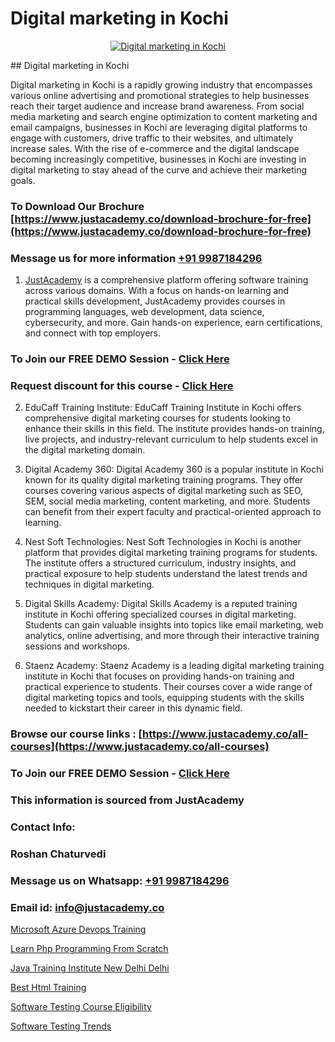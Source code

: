 # Digital marketing in Kochi

<p align="center">
  <a href="https://justacademy.co/course-detail/digital-marketing">
    <img src="https://justacademy.co/storage2/course_image/1676636720_course_image.webp" alt="Digital marketing in Kochi">
  </a>
</p>
## Digital marketing in Kochi

Digital marketing in Kochi is a rapidly growing industry that encompasses various online advertising and promotional strategies to help businesses reach their target audience and increase brand awareness. From social media marketing and search engine optimization to content marketing and email campaigns, businesses in Kochi are leveraging digital platforms to engage with customers, drive traffic to their websites, and ultimately increase sales. With the rise of e-commerce and the digital landscape becoming increasingly competitive, businesses in Kochi are investing in digital marketing to stay ahead of the curve and achieve their marketing goals.
### To Download Our Brochure [https://www.justacademy.co/download-brochure-for-free](https://www.justacademy.co/download-brochure-for-free)
### Message us for more information [+91 9987184296](https://api.whatsapp.com/send?phone=919987184296)

1) [JustAcademy](https://justacademy.co) is a comprehensive platform offering software training across various domains. With a focus on hands-on learning and practical skills development, JustAcademy provides courses in programming languages, web development, data science, cybersecurity, and more. Gain hands-on experience, earn certifications, and connect with top employers.

### To Join our FREE DEMO Session - [Click Here](https://www.justacademy.co/register-for-course-demo/)
### Request discount for this course - [Click Here](https://justacademy.co/contact-us/)

2) EduCaff Training Institute:
EduCaff Training Institute in Kochi offers comprehensive digital marketing courses for students looking to enhance their skills in this field. The institute provides hands-on training, live projects, and industry-relevant curriculum to help students excel in the digital marketing domain.

3) Digital Academy 360:
Digital Academy 360 is a popular institute in Kochi known for its quality digital marketing training programs. They offer courses covering various aspects of digital marketing such as SEO, SEM, social media marketing, content marketing, and more. Students can benefit from their expert faculty and practical-oriented approach to learning.

4) Nest Soft Technologies:
Nest Soft Technologies in Kochi is another platform that provides digital marketing training programs for students. The institute offers a structured curriculum, industry insights, and practical exposure to help students understand the latest trends and techniques in digital marketing.

5) Digital Skills Academy:
Digital Skills Academy is a reputed training institute in Kochi offering specialized courses in digital marketing. Students can gain valuable insights into topics like email marketing, web analytics, online advertising, and more through their interactive training sessions and workshops.

6) Staenz Academy:
Staenz Academy is a leading digital marketing training institute in Kochi that focuses on providing hands-on training and practical experience to students. Their courses cover a wide range of digital marketing topics and tools, equipping students with the skills needed to kickstart their career in this dynamic field.

### Browse our course links : [https://www.justacademy.co/all-courses](https://www.justacademy.co/all-courses) 
### To Join our FREE DEMO Session - [Click Here](https://www.justacademy.co/register-for-course-demo)


### This information is sourced from JustAcademy
### Contact Info:
### Roshan Chaturvedi
### Message us on Whatsapp: [+91 9987184296](https://api.whatsapp.com/send?phone=919987184296)
### Email id: [info@justacademy.co](mailto:info@justacademy.co)
                
[Microsoft Azure Devops Training](https://www.linkedin.com/pulse/microsoft-azure-devops-training-justacademy-zcg3e?trackingId=N0jtRAEmaQ9y2jgSADekeA%3D%3D&lipi=urn%3Ali%3Apage%3Ad_flagship3_company_admin%3BDtPVLJNkTC2k0tm5uH%2FP7w%3D%3D)

[Learn Php Programming From Scratch](https://www.linkedin.com/pulse/learn-php-programming-from-scratch-justacademy-xn6rc?trackingId=XpUNZ3UeqYdrmkhMJCze9w%3D%3D&lipi=urn%3Ali%3Apage%3Ad_flagship3_company_admin%3BxUP8vDI1SK6JTwycAY2syQ%3D%3D)

[Java Training Institute New Delhi Delhi](https://medium.com/@kumarishimmi99/java-training-institute-new-delhi-delhi-e0c660ae62b4)

[Best Html Training](https://medium.com/@kamblerajas684/best-html-training-4ed8f63896a3)

[Software Testing Course Eligibility](https://justacademyin.github.io/justacademy/software-testing-course-eligibility)

[Software Testing Trends](https://justacademyin.github.io/justacademy/software-testing-trends)

